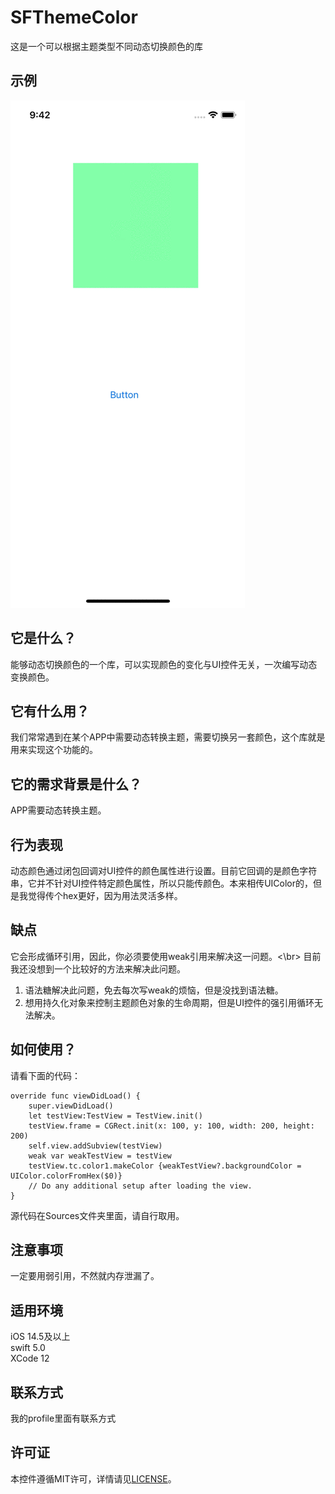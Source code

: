 # SFThemeColor
这是一个可以根据主题类型不同动态切换颜色的库
## 示例
![示例](https://github.com/AbnormalProgrammer/SFThemeColor/raw/main/resources/demo.gif)
## 它是什么？
能够动态切换颜色的一个库，可以实现颜色的变化与UI控件无关，一次编写动态变换颜色。
## 它有什么用？
我们常常遇到在某个APP中需要动态转换主题，需要切换另一套颜色，这个库就是用来实现这个功能的。
## 它的需求背景是什么？
APP需要动态转换主题。
## 行为表现
动态颜色通过闭包回调对UI控件的颜色属性进行设置。目前它回调的是颜色字符串，它并不针对UI控件特定颜色属性，所以只能传颜色。本来相传UIColor的，但是我觉得传个hex更好，因为用法灵活多样。
## 缺点
它会形成循环引用，因此，你必须要使用weak引用来解决这一问题。<\br>
目前我还没想到一个比较好的方法来解决此问题。
1. 语法糖解决此问题，免去每次写weak的烦恼，但是没找到语法糖。
2. 想用持久化对象来控制主题颜色对象的生命周期，但是UI控件的强引用循环无法解决。
## 如何使用？
请看下面的代码：<br>
```
override func viewDidLoad() {
    super.viewDidLoad()
    let testView:TestView = TestView.init()
    testView.frame = CGRect.init(x: 100, y: 100, width: 200, height: 200)
    self.view.addSubview(testView)
    weak var weakTestView = testView
    testView.tc.color1.makeColor {weakTestView?.backgroundColor = UIColor.colorFromHex($0)}
    // Do any additional setup after loading the view.
}
```
源代码在Sources文件夹里面，请自行取用。
## 注意事项
一定要用弱引用，不然就内存泄漏了。
## 适用环境
iOS 14.5及以上
<br>swift 5.0
<br>XCode 12
## 联系方式
我的profile里面有联系方式
## 许可证
本控件遵循MIT许可，详情请见[LICENSE](https://github.com/AbnormalProgrammer/SFThemeColor/blob/main/LICENSE)。
